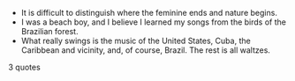  - It is difficult to distinguish where the feminine ends and nature begins.
 - I was a beach boy, and I believe I learned my songs from the birds of the Brazilian forest.
 - What really swings is the music of the United States, Cuba, the Caribbean and vicinity, and, of course, Brazil. The rest is all waltzes.

3 quotes